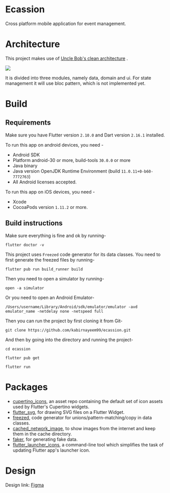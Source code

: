 # Ecassion

Cross platform mobile application for event management.

# Architecture

This project makes use
of [Uncle Bob's clean architecture](https://blog.cleancoder.com/uncle-bob/2012/08/13/the-clean-architecture.html)
.

![](https://miro.medium.com/max/556/0*zUtZYiJ1bDTugOYY)

It is divided into three modules, namely data, domain and ui. For state management it will use bloc
pattern, which is not implemented yet.

# Build

## Requirements

Make sure you have Flutter version `2.10.0` and Dart version `2.16.1` installed.

To run this app on android devices, you need -

- Android SDK
- Platform android-30 or more, build-tools `30.0.0` or more
- Java binary
- Java version OpenJDK Runtime Environment (build `11.0.11+0-b60-7772763`)
- All Android licenses accepted.

To run this app on iOS devices, you need -

- Xcode
- CocoaPods version `1.11.2` or more.

## Build instructions

Make sure everything is fine and ok by running-

`flutter doctor -v`

This project uses `Freezed` code generator for its data classes. You need to first generate the
freezed files by running-

`flutter pub run build_runner build`

Then you need to open a simulator by running-

`open -a simulator`

Or you need to open an Android Emulator-

`/Users/username/Library/Android/sdk/emulator/emulator -avd emulator_name -netdelay none -netspeed full`

Then you can run the project by first cloning it from Git-

`git clone https://github.com/kabirnayeem99/ecassion.git`

And then by going into the directory and running the project-

`cd ecassion`

`flutter pub get`

`flutter run`

# Packages

- [cupertino_icons](https://pub.dev/packages/cupertino_icons), an asset repo containing the default
  set of icon assets used by Flutter's Cupertino widgets.
- [flutter_svg](https://pub.dev/packages/flutter_svg), for drawing SVG files on a Flutter Widget.
- [freezed](https://pub.dev/packages/freezed), code generator for unions/pattern-matching/copy in
  data classes.
- [cached_network_image](https://pub.dev/packages/cached_network_image), to show images from the
  internet and keep them in the cache directory.
- [faker](https://pub.dev/packages/faker), for generating fake data.
- [flutter_launcher_icons](https://pub.dev/packages/flutter_launcher_icons), a command-line tool
  which simplifies the task of updating Flutter app's launcher icon.

# Design

Design
link: [Figma](https://www.figma.com/file/S5pOCl2NoOYonPbOIMQqBN/Event-booking-app-(Community)?node-id=107%3A1033)